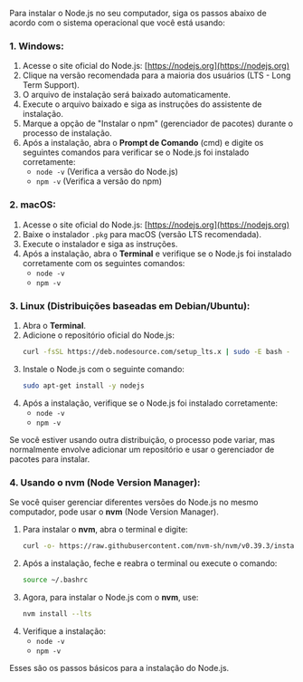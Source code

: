 Para instalar o Node.js no seu computador, siga os passos abaixo de acordo com o sistema operacional que você está usando:

### **1. Windows:**

1. Acesse o site oficial do Node.js: [https://nodejs.org](https://nodejs.org)
2. Clique na versão recomendada para a maioria dos usuários (LTS - Long Term Support).
3. O arquivo de instalação será baixado automaticamente.
4. Execute o arquivo baixado e siga as instruções do assistente de instalação.
5. Marque a opção de "Instalar o npm" (gerenciador de pacotes) durante o processo de instalação.
6. Após a instalação, abra o **Prompt de Comando** (cmd) e digite os seguintes comandos para verificar se o Node.js foi instalado corretamente:
    - `node -v` (Verifica a versão do Node.js)
    - `npm -v` (Verifica a versão do npm)

### **2. macOS:**

1. Acesse o site oficial do Node.js: [https://nodejs.org](https://nodejs.org)
2. Baixe o instalador `.pkg` para macOS (versão LTS recomendada).
3. Execute o instalador e siga as instruções.
4. Após a instalação, abra o **Terminal** e verifique se o Node.js foi instalado corretamente com os seguintes comandos:
    - `node -v`
    - `npm -v`

### **3. Linux (Distribuições baseadas em Debian/Ubuntu):**

1. Abra o **Terminal**.
2. Adicione o repositório oficial do Node.js:
    ```bash
    curl -fsSL https://deb.nodesource.com/setup_lts.x | sudo -E bash -
    ```
3. Instale o Node.js com o seguinte comando:
    ```bash
    sudo apt-get install -y nodejs
    ```
4. Após a instalação, verifique se o Node.js foi instalado corretamente:
    - `node -v`
    - `npm -v`

Se você estiver usando outra distribuição, o processo pode variar, mas normalmente envolve adicionar um repositório e usar o gerenciador de pacotes para instalar.

### **4. Usando o **nvm** (Node Version Manager)**:
Se você quiser gerenciar diferentes versões do Node.js no mesmo computador, pode usar o **nvm** (Node Version Manager).

1. Para instalar o **nvm**, abra o terminal e digite:
    ```bash
    curl -o- https://raw.githubusercontent.com/nvm-sh/nvm/v0.39.3/install.sh | bash
    ```
2. Após a instalação, feche e reabra o terminal ou execute o comando:
    ```bash
    source ~/.bashrc
    ```
3. Agora, para instalar o Node.js com o **nvm**, use:
    ```bash
    nvm install --lts
    ```
4. Verifique a instalação:
    - `node -v`
    - `npm -v`

Esses são os passos básicos para a instalação do Node.js.